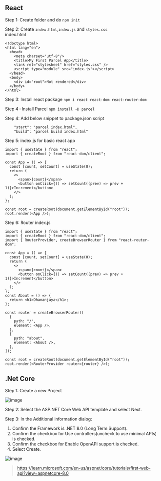 ## React

Step 1: Create folder and do `npm init`

Step 2: Create `index.html`,`index.js` and `styles.css`<br />
index.html
```
<!doctype html>
<html lang="en">
  <head>
    <meta charset="utf-8"/>
    <title>My First Parcel App</title>
    <link rel="stylesheet" href="styles.css" />
    <script type="module" src="index.js"></script>
  </head>
  <body>
    <div id="root">Not rendered</div>
  </body>
</html>
```

Step 3: Install react package
`npm i react react-dom react-router-dom`

Step 4 : Install Parcel
`npm install -D parcel`

Step 4: Add below snippet to package.json script <br />
```
    "start": "parcel index.html",
    "build": "parcel build index.html"
```

Step 5: index.js for basic react app
```
import { useState } from "react";
import { createRoot } from "react-dom/client";

const App = () => {
  const [count, setCount] = useState(0);
  return (
    <>
      <span>{count}</span>
      <button onClick={() => setCount((prev) => prev + 1)}>Increment</button>
    </>
  );
};

const root = createRoot(document.getElementById("root"));
root.render(<App />);
```

Step 6: Router index.js
```
import { useState } from "react";
import { createRoot } from "react-dom/client";
import { RouterProvider, createBrowserRouter } from "react-router-dom";

const App = () => {
  const [count, setCount] = useState(0);
  return (
    <>
      <span>{count}</span>
      <button onClick={() => setCount((prev) => prev + 1)}>Increment</button>
    </>
  );
};
const About = () => {
  return <h1>Dhananjaya</h1>;
};

const router = createBrowserRouter([
  {
    path: "/",
    element: <App />,
  },
  {
    path: "about",
    element: <About />,
  },
]);

const root = createRoot(document.getElementById("root"));
root.render(<RouterProvider router={router} />);

```
## .Net Core

Step 1: Create a new Project 

![image](https://github.com/dhananjaya-poojari/Interview-preparation/assets/77887564/aa4c3d57-5070-4d8b-9c1b-8a383e34d21e)

Step 2: Select the ASP.NET Core Web API template and select Next.

Step 3: In the Additional information dialog:
1. Confirm the Framework is .NET 8.0 (Long Term Support).
1. Confirm the checkbox for Use controllers(uncheck to use minimal APIs) is checked.
1. Confirm the checkbox for Enable OpenAPI support is checked.
1. Select Create.

![image](https://github.com/dhananjaya-poojari/Interview-preparation/assets/77887564/166847f1-8869-41eb-9192-e3f3d59dd0ec)

> https://learn.microsoft.com/en-us/aspnet/core/tutorials/first-web-api?view=aspnetcore-8.0
